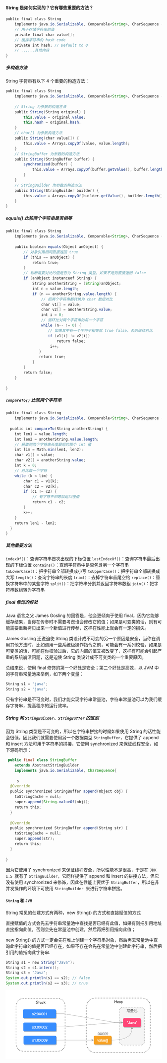 

####  String 是如何实现的？它有哪些重要的方法？

```java
public final class String
    implements java.io.Serializable, Comparable<String>, CharSequence {
    // 用于存储字符串的值
    private final char value[];
    // 缓存字符串的 hash code
    private int hash; // Default to 0
    // ......其他内容
}

```



##### 多构造方法

String 字符串有以下 4 个重要的构造方法：

```java
public final class String
    implements java.io.Serializable, Comparable<String>, CharSequence {

    // String 为参数的构造方法
	public String(String original) {
    	this.value = original.value;
    	this.hash = original.hash;
	}
	// char[] 为参数构造方法
	public String(char value[]) {
	    this.value = Arrays.copyOf(value, value.length);
	}
	// StringBuffer 为参数的构造方法
	public String(StringBuffer buffer) {
	    synchronized(buffer) {
	        this.value = Arrays.copyOf(buffer.getValue(), buffer.length());
	    }
	}
	// StringBuilder 为参数的构造方法
	public String(StringBuilder builder) {
	    this.value = Arrays.copyOf(builder.getValue(), builder.length());
	}
}    
```

##### equals() 比较两个字符串是否相等

```java
public final class String
    implements java.io.Serializable, Comparable<String>, CharSequence {

    public boolean equals(Object anObject) {
    	// 对象引用相同直接返回 true
    	if (this == anObject) {
	        return true;
	    }
	    // 判断需要对比的值是否为 String 类型，如果不是则直接返回 false
	    if (anObject instanceof String) {
	        String anotherString = (String)anObject;
	        int n = value.length;
	        if (n == anotherString.value.length) {
	            // 把两个字符串都转换为 char 数组对比
	            char v1[] = value;
	            char v2[] = anotherString.value;
	            int i = 0;
	            // 循环比对两个字符串的每一个字符
	            while (n-- != 0) {
 	               // 如果其中有一个字符不相等就 true false，否则继续对比
 	               if (v1[i] != v2[i])
 	                   return false;
	                i++;
 	           }
 	           return true;
 	       	}
 	   	}
	    return false;
	}
    
}
```

##### `compareTo()` 比较两个字符串

```java
public final class String
    implements java.io.Serializable, Comparable<String>, CharSequence {

  public int compareTo(String anotherString) {
    int len1 = value.length;
    int len2 = anotherString.value.length;
    // 获取到两个字符串长度最短的那个 int 值
    int lim = Math.min(len1, len2);
    char v1[] = value;
    char v2[] = anotherString.value;
    int k = 0;
    // 对比每一个字符
    while (k < lim) {
        char c1 = v1[k];
        char c2 = v2[k];
        if (c1 != c2) {
            // 有字符不相等就返回差值
            return c1 - c2;
        }
        k++;
    }
    return len1 - len2;
  }
}
```

##### 其他重要方法

`indexOf()`：查询字符串首次出现的下标位置
`lastIndexOf()`：查询字符串最后出现的下标位置
`contains()`：查询字符串中是否包含另一个字符串
`toLowerCase()`：把字符串全部转换成小写
`toUpperCase()`：把字符串全部转换成大写
`length()`：查询字符串的长度
`trim()`：去掉字符串首尾空格
`replace()`：替换字符串中的某些字符
`split()`：把字符串分割并返回字符串数组
`join()`：把字符串数组转为字符串



##### final 修饰的好处

Java 语言之父 James Gosling 的回答是，他会更倾向于使用 final，因为它能够缓存结果，当你在传参时不需要考虑谁会修改它的值；如果是可变类的话，则有可能需要重新拷贝出来一个新值进行传参，这样在性能上就会有一定的损失。

James Gosling 还说迫使 String 类设计成不可变的另一个原因是安全，当你在调用其他方法时，比如调用一些系统级操作指令之前，可能会有一系列校验，如果是可变类的话，可能在你校验过后，它的内部的值又被改变了，这样有可能会引起严重的系统崩溃问题，这是迫使 String 类设计成不可变类的一个重要原因。

总结来说，使用 final 修饰的第一个好处是安全；第二个好处是高效，以 JVM 中的字符串常量池来举例，如下两个变量：

```java
String s1 = "java";
String s2 = "java";
```

只有字符串是不可变时，我们才能实现字符串常量池，字符串常量池可以为我们缓存字符串，提高程序的运行效率。

##### String 和 `StringBuilder`、`StringBuffer` 的区别

因为 String 类型是不可变的，所以在字符串拼接的时候如果使用 String 的话性能会很低，因此我们就需要使用另一个数据类型 `StringBuffer`，它提供了 append 和 insert 方法可用于字符串的拼接，它使用 synchronized 来保证线程安全，如下源码所示：

```java
 public final class StringBuffer
    extends AbstractStringBuilder
    implements java.io.Serializable, CharSequence{
     
     s
  @Override
  public synchronized StringBuffer append(Object obj) {
    toStringCache = null;
    super.append(String.valueOf(obj));
    return this;
  }

  @Override
  public synchronized StringBuffer append(String str) {
    toStringCache = null;
    super.append(str);
    return this;
  }

}
```

因为它使用了 synchronized 来保证线程安全，所以性能不是很高，于是在 `JDK 1.5 `就有了 `StringBuilder`，它同样提供了 append 和 insert 的拼接方法，但它没有使用 synchronized 来修饰，因此在性能上要优于 `StringBuffer`，所以在非并发操作的环境下可使用 `StringBuilder `来进行字符串拼接。



#### `String` 和 `JVM`

String 常见的创建方式有两种，new String() 的方式和直接赋值的方式

直接赋值的方式会先去字符串常量池中查找是否已经有此值，如果有则把引用地址直接指向此值，否则会先在常量池中创建，然后再把引用指向此值；

 new String() 的方式一定会先在堆上创建一个字符串对象，然后再去常量池中查询此字符串的值是否已经存在，如果不存在会先在常量池中创建此字符串，然后把引用的值指向此字符串.

```java
String s1 = new String("Java");
String s2 = s1.intern();
String s3 = "Java";
System.out.println(s1 == s2); // false
System.out.println(s2 == s3); // true
```

<img src="./img/string-JVM.png" style="zoom:80%;" />